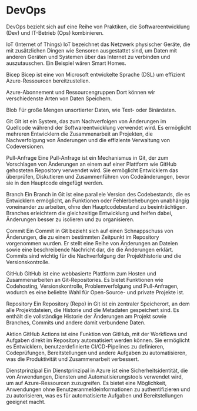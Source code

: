 # DevOps

DevOps bezieht sich auf eine Reihe von Praktiken, die Softwareentwicklung (Dev) und IT-Betrieb (Ops) kombinieren.

IoT (Internet of Things)
IoT bezeichnet das Netzwerk physischer Geräte, die mit zusätzlichen Dingen wie Sensoren ausgestattet sind, um Daten mit anderen Geräten und Systemen über das Internet zu verbinden und auszutauschen. Ein Beispiel wären Smart Homes.

Bicep
Bicep ist eine von Microsoft entwickelte Sprache (DSL) um effizient Azure-Ressourcen bereitzustellen.

Azure-Abonnement und Ressourcengruppen
Dort können wir verschiedenste Arten von Daten Speichern.

Blob
Für große Mengen unsortierter Daten, wie Text- oder Binärdaten.

Git
Git ist ein System, das zum Nachverfolgen von Änderungen im Quellcode während der Softwareentwicklung verwendet wird. Es ermöglicht mehreren Entwicklern die Zusammenarbeit an Projekten, die Nachverfolgung von Änderungen und die effiziente Verwaltung von Codeversionen.

Pull-Anfrage
Eine Pull-Anfrage ist ein Mechanismus in Git, der zum Vorschlagen von Änderungen an einem auf einer Plattform wie GitHub gehosteten Repository verwendet wird. Sie ermöglicht Entwicklern das überprüfen, Diskutieren und Zusammenführen von Codeänderungen, bevor sie in den Hauptcode eingefügt werden.

Branch
Ein Branch in Git ist eine parallele Version des Codebestands, die es Entwicklern ermöglicht, an Funktionen oder Fehlerbehebungen unabhängig voneinander zu arbeiten, ohne den Hauptcodebestand zu beeinträchtigen. Branches erleichtern die gleichzeitige Entwicklung und helfen dabei, Änderungen besser zu isolieren und zu organisieren.

Commit
Ein Commit in Git bezieht sich auf einen Schnappschuss von Änderungen, die zu einem bestimmten Zeitpunkt im Repository vorgenommen wurden. Er stellt eine Reihe von Änderungen an Dateien sowie eine beschreibende Nachricht dar, die die Änderungen erklärt. Commits sind wichtig für die Nachverfolgung der Projekthistorie und die Versionskontrolle.

GitHub
GitHub ist eine webbasierte Plattform zum Hosten und Zusammenarbeiten an Git-Repositories. Es bietet Funktionen wie Codehosting, Versionskontrolle, Problemverfolgung und Pull-Anfragen, wodurch es eine beliebte Wahl für Open-Source- und private Projekte ist.

Repository
Ein Repository (Repo) in Git ist ein zentraler Speicherort, an dem alle Projektdateien, die Historie und die Metadaten gespeichert sind. Es enthält die vollständige Historie der Änderungen am Projekt sowie Branches, Commits und andere damit verbundene Daten.

Aktion
GitHub Actions ist eine Funktion von GitHub, mit der Workflows und Aufgaben direkt im Repository automatisiert werden können. Sie ermöglicht es Entwicklern, benutzerdefinierte CI/CD-Pipelines zu definieren, Codeprüfungen, Bereitstellungen und andere Aufgaben zu automatisieren, was die Produktivität und Zusammenarbeit verbessert.

Dienstprinzipal
Ein Dienstprinzipal in Azure ist eine Sicherheitsidentität, die von Anwendungen, Diensten und Automatisierungstools verwendet wird, um auf Azure-Ressourcen zuzugreifen. Es bietet eine Möglichkeit, Anwendungen ohne Benutzeranmeldeinformationen zu authentifizieren und zu autorisieren, was es für automatisierte Aufgaben und Bereitstellungen geeignet macht.


